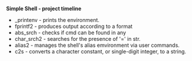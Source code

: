**Simple Shell - project timeline**

* _printenv - prints the environment.
* fprintf2 - produces output according to a format
* abs_srch - checks if cmd can be found in any
* char_srch2 - searches for the presence of '=' in str.
* alias2 - manages the shell's alias emvironment via user commands.
* c2s - converts a character constant, or single-digit integer, to a string.
